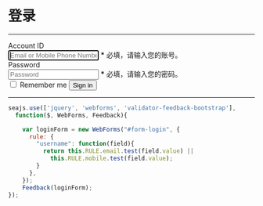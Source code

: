 # 登录

----

<link rel="stylesheet" type="text/css" href="bootstrap.css" media="all" />


<form class="form-horizontal" id="form-login">
  <div class="control-group">
    <label class="control-label" for="inputEmail">Account ID</label>
    <div class="controls">
      <input type="text" name="username" id="inputEmail"
        placeholder="Email or Mobile Phone Number."
        autofocus
        required
        validationMessage="账号是一个合法的手机号或者电子邮箱地址。"
        />
      <span class="help-inline"><strong>*</strong> 必填，请输入您的账号。</span>
    </div>
  </div>
  <div class="control-group">
    <label class="control-label" for="inputPassword">Password</label>
    <div class="controls">
      <input type="password" name="password" id="inputPassword"
        placeholder="Password"
        required minlength="6" maxlength="20"
        validationMessage="密码由英文大、小写字母、数字、及特殊字符组成，长度为 6到 20位。"
        />
      <span class="help-inline"><strong>*</strong> 必填，请输入您的密码。</span>
    </div>
  </div>
  <div class="control-group">
    <div class="controls">
      <label class="checkbox">
        <input type="checkbox"> Remember me
      </label>
      <button type="submit" class="btn">Sign in</button>
    </div>
  </div>
</form>

----

````js
seajs.use(['jquery', 'webforms', 'validator-feedback-bootstrap'],
  function($, WebForms, Feedback){

    var loginForm = new WebForms("#form-login", {
      rule: {
        "username": function(field){
          return this.RULE.email.test(field.value) ||
            this.RULE.mobile.test(field.value);
        }
      },
    });
    Feedback(loginForm);
});
````
